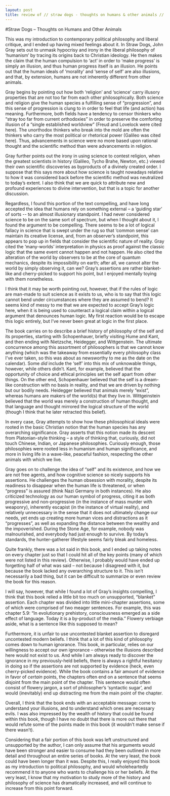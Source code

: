 ```yaml
---
layout: post
title: review of // straw dogs - thoughts on humans & other animals //
---
```


#Straw Dogs – Thoughts on Humans and Other Animals

This was my introduction to contemporary political philosophy and liberal critique, and I ended up having mixed feelings about it. In Straw Dogs, John Gray sets out to unmask hypocrisy and irony in the liberal philosophy of ‘humanism’ by tracing its origins back to Christian ideology. He then makes the claim that the human compulsion to ‘act’ in order to ‘make progress’ is simply an illusion, and thus human progress itself is an illusion. He points out that the human ideals of ‘morality’ and ‘sense of self’ are also illusions, and that, by extension, humans are not inherently different from other animals.

Gray begins by pointing out how both ‘religion’ and ‘science’ carry illusory properties that are not too far from each other philosophically. Both science and religion give the human species a fulfilling sense of “progression”, and this sense of progression is clung to in order to feel that life (and action) has meaning.  Furthermore, both fields have a tendency to censor thinkers who “stray too far from current orthodoxies” in order to preserve the comforting illusion of a “single established worldview” (Freud and Lovelock were cited here). The unorthodox thinkers who break into the mold are often the thinkers who carry the most political or rhetorical power (Galileo was cited here). Thus, advancements in science were no more based upon rational thought and the scientific method than were advancements in religion.

Gray further points out the irony in using science to contest religion, when the greatest scientists in history (Galileo, Tycho Brahe, Newton, etc.) viewed their own scientific discoveries as byproducts of a divinely created order. I suppose that this says more about how science is taught nowadays relative to how it was considered back before the scientific method was neutralized to today’s extent. I also think that we are quick to attribute new and profound experiences to divine intervention, but that is a topic for another discussion.

Regardless, I found this portion of the text compelling, and have long accepted the idea that humans rely on something external – a ‘guiding star’ of sorts -- to an almost illusionary standpoint. I had never considered science to be on the same sort of spectrum, but when I thought about it, I found the argument to be compelling. There seems to be a lot of logical fallacy in science that is swept under the rug so that ‘common sense’ can maintain its creative license, and, from an observer’s standpoint, this appears to pop up in fields that consider the scientific nature of reality. Gray cited the ‘many-worlds’ interpretation in physics as proof against the classic logic that the same event cannot happen and not happen. He also cited the alteration of the world by observers to be at the core of quantum mechanics, despite its impossibility on earth; after all, we cannot alter the world by simply observing it, can we? Gray’s assertions are rather blanket-like and cherry-picked to support his point, but I enjoyed mentally toying with them nonetheless.

I think that it may be worth pointing out, however, that if the rules of logic are man-made to suit science as it exists to us, who is to say that this logic cannot bend under circumstances where they are assumed to bend? It seems kind of messy to me that we are expected to accept Gray’s logic here, when it is being used to counteract a logical claim within a logical argument that denounces human logic. My first reaction would be to escape this logic entirely, but I’ve never been great at logic in the first place.

The book carries on to describe a brief history of philosophy of the self and its properties, starting with Schopenhauer, briefly visiting Hume and Kant, and then ending with Nietzsche, Heidegger, and Wittgenstein. The ultimate concurrence among this assortment of philosophers is that we cannot know anything (which was the takeaway from essentially every philosophy class I've ever taken, so this was about as newsworthy to me as the date on the calendar). Some *did* include the ‘self’ into this mix of unknowable things, however, while others didn’t. Kant, for example, believed that the opportunity of choice and ethical principles set the self apart from other things. On the other end, Schopenhauer believed that the self is a dream-like construction with no basis in reality, and that we are driven by nothing but our bodily needs. Heidegger believed that animals merely “exist”, whereas humans are makers of the world(s) that they live in. Wittgeinstein believed that the world was merely a construction of human thought, and that language and thought mirrored the logical structure of the world (though I think that he later retracted this belief). 

In every case, Gray attempts to show how these philosophical ideals were rooted in the basic Christian notion that the human species has any overarching significance. Gray asserts that this notion made its descent from Platonian-style thinking – a style of thinking that, curiously, did not touch Chinese, Indian, or Japanese philosophies. Curiously enough, those philosophies were rooted less in humanism and human significance, and more in living life in a wave-like, peaceful fashion, respecting the other animals with which we live.

Gray goes on to challenge the idea of “self” and its existence, and how we are not free agents, and how cognitive science so nicely supports his assertions. He challenges the human obsession with morality, despite its readiness to disappear when the human life is threatened, or when “progress” is assured (think Nazi Germany in both instances). He also criticized technology as our human symbol of progress, citing it as both progressive and non-progressive (in the instance of mass murder with weaponry), inherently escapist (in the instance of virtual reality), and relatively unnecessary in the sense that it does not ultimately change our needs, yet ends up creating more human vices and distractions as it “progresses”, as well as expanding the distance between the wealthy and the impoverished. During the Stone Age, for example, nobody was malnourished, and everybody had just enough to survive. By today’s standards, the hunter-gatherer lifestyle seems fairly bleak and homeless.

Quite frankly, there was a lot said in this book, and I ended up taking notes on every chapter just so that I could hit all of the key points (many of which were not listed in this review). Otherwise, I probably would have ended up forgetting half of what was said – not because I disagreed with it, but because the book lacked any overarching structure to it. This isn’t necessarily a bad thing, but it can be difficult to summarize or even review the book for this reason.

I will say, however, that while I found a lot of Gray’s insights compelling, I think that this book relied a little bit too much on unsupported, “blanket” assertion. Each chapter was divided into little mini-chapter assertions, some of which were comprised of two meager sentences. For example, this was chapter 5.9: “In evolutionary prehistory, consciousness emerged as a side effect of language. Today it is a by-product of the media.” Flowery verbiage aside, what is a sentence like this supposed to mean?

Furthermore, it is unfair to use uncontested blanket assertion to disregard uncontested modern beliefs. I think that a lot of this kind of philosophy comes down to human ignorance. This book, in particular, relies on our willingness to accept our own ignorance – otherwise the illusions described here would not exist to us. And while I am always ready to discover the ignorance in my previously-held beliefs, there is always a rightful hesitancy in doing so if the assertions are not supported by evidence (heck, even cherry-picked evidence). While the book contains a fair amount of evidence in favor of *certain* points, the chapters often end on a sentence that seems disjoint from the main point of the chapter. This sentence would often consist of flowery jargon, a sort of philosopher’s ‘syntactic sugar’, and would (inevitably) end up distracting me from the main point of the chapter.

Overall, I think that the book ends with an acceptable message: come to understand your illusions, and to understand which ones are necessary evils. I was also impressed by the wealth of history that could be found within this book, though I have no doubt that there is more out there that would refute some of the points made in this book (it wouldn’t make sense if there wasn’t).

Considering that a fair portion of this book was left unstructured and unsupported by the author, I can only assume that his arguments would have been stronger and easier to consume had they been outlined in more detail and throughout an entire series of books. At the very least, the book could have been longer than it was. Despite this, I really enjoyed this book as my introduction to political philosophy, and would wholeheartedly recommend it to anyone who wants to challenge his or her beliefs. At the very least, I know that my motivation to study more of the history and philosophy of science has dramatically increased, and will continue to increase from this point forward.

